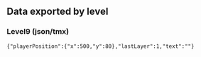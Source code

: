 ## Data exported by level
### Level9 (json/tmx)
`{"playerPosition":{"x":500,"y":80},"lastLayer":1,"text":""}`
